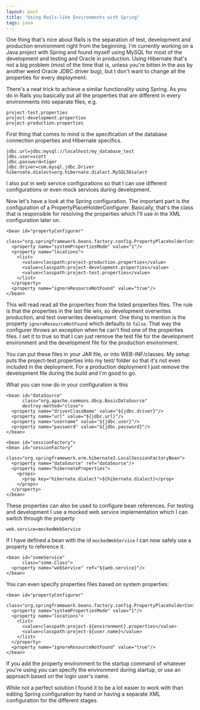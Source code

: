 ```yaml
---
layout: post
title: "Using Rails-like Environments with Spring"
tags: java
---
```

One thing that's nice about Rails is the separation of test, development and production environment right from the beginning. I'm currently working on a Java project with Spring and found myself using MySQL for most of the development and testing and Oracle in production. Using Hibernate that's not a big problem (most of the time that is, unless you're bitten in the ass by another weird Oracle JDBC driver bug), but I don't want to change all the properties for every deployment.

There's a neat trick to achieve a similar functionality using Spring. As you do in Rails you basically put all the properties that are different in every environments into separate files, e.g.

    project-test.properties
    project-development.properties
    project-production.properties

First thing that comes to mind is the specification of the database connection properties and Hibernate specifics.

    jdbc.url=jdbc:mysql://localhost/my_database_test
    jdbc.user=scott
    jdbc.password=tiger
    jdbc.driver=com.mysql.jdbc.Driver
    hibernate.dialect=org.hibernate.dialect.MySQL5Dialect

I also put in web service configurations so that I can use different configurations or even mock services during development.

Now let's have a look at the Spring configuration. The important part is the configuration of a PropertyPlaceHolderConfigurer. Basically, that's the class that is responsible for resolving the properties which I'll use in the XML configuration later on.

    <bean id="propertyConfigurer" 
          class="org.springframework.beans.factory.config.PropertyPlaceholderConfigurer">
      <property name="systemPropertiesMode" value="1"/>
      <property name="locations">
        <list>
          <value>classpath:project-production.properties</value>
          <value>classpath:project-development.properties</value>
          <value>classpath:project-test.properties</value>
        </list>
      </property>
      <property name="ignoreResourceNotFound" value="true"/>
    </bean>

This will read read all the properties from the listed properties files. The rule is that the properties in the last file win, so development overwrites production, and test overwrites development. One thing to mention is the property `ignoreResourceNotFound` which defaults to `false`. That way the configurer throws an exception when he can't find one of the properties files. I set it to true so that I can just remove the test file for the development environment and the development file for the production environment.

You can put these files in your JAR file, or into WEB-INF/classes. My setup puts the project-test.properties into my test/ folder so that it's not even included in the deployment. For a production deployment I just remove the development file during the build and I'm good to go.

What you can now do in your configuration is this

    <bean id="dataSource"
          class="org.apache.commons.dbcp.BasicDataSource"
          destroy-method="close">
      <property name="driverClassName" value="${jdbc.driver}"/>
      <property name="url" value="${jdbc.url}"/>
      <property name="username" value="${jdbc.user}"/>
      <property name="password" value="${jdbc.password}"/>
    </bean>

    <bean id="sessionFactory">
    <bean id="sessionFactory"
          class="org.springframework.orm.hibernate3.LocalSessionFactoryBean">
      <property name="dataSource" ref="dataSource"/>
      <property name="hibernateProperties">
        <props>
          <prop key="hibernate.dialect">${hibernate.dialect}</prop>
        </props>
      </property>
    </bean>

These properties can also be used to configure bean references. For testing and development I use a mocked web service implementation which I can switch through the property

    web.service=mockedWebService

If I have defined a bean with the id `mockedWebService` I can now safely use a property to reference it.

    <bean id="someService"
          class="some.Class">
      <property name="webService" ref="${web.service}"/>
    </bean>

You can even specify properties files based on system properties:

    <bean id="propertyConfigurer" 
          class="org.springframework.beans.factory.config.PropertyPlaceholderConfigurer">
      <property name="systemPropertiesMode" value="1"/>
      <property name="locations">
        <list>
          <value>classpath:project-${environment}.properties</value>
          <value>classpath:project-${user.name}</value>
        </list>
      </property>
      <property name="ignoreResourceNotFound" value="true"/>
    </bean>

If you add the property environment to the startup command of whatever you're using you can specify the environment during startup, or use an approach based on the login user's name.

While not a perfect solution I found it to be a lot easier to work with than editing Spring configuration by hand or having a separate XML configuration for the different stages.